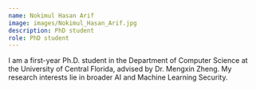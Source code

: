 ```yaml
---
name: Nokimul Hasan Arif
image: images/Nokimul_Hasan_Arif.jpg
description: PhD student
role: PhD student
---
```


I am a first-year Ph.D. student in the Department of Computer Science at the University of Central Florida, advised by Dr. Mengxin Zheng. My research interests lie in broader AI and Machine Learning Security.